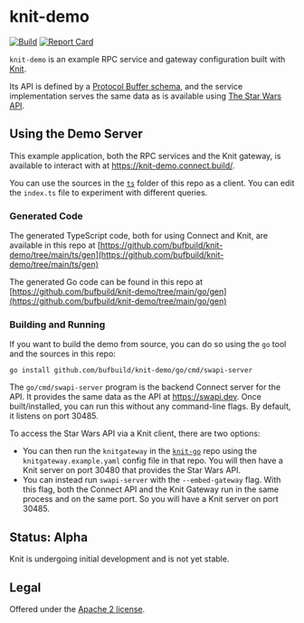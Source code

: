 knit-demo
=========
[![Build](https://github.com/bufbuild/knit-demo/actions/workflows/ci.yaml/badge.svg?branch=main)](https://github.com/bufbuild/knit-demo/actions/workflows/ci.yaml)
[![Report Card](https://goreportcard.com/badge/github.com/bufbuild/knit-demo)](https://goreportcard.com/report/github.com/bufbuild/knit-demo)

`knit-demo` is an example RPC service and gateway configuration built with
[Knit](https://github.com/bufbuild/knit).

Its API is defined by a [Protocol Buffer schema](https://buf.build/bufbuild/knit-demo),
and the service implementation serves the same data as is available using
[The Star Wars API](https://swapi.dev).

## Using the Demo Server

This example application, both the RPC services and the Knit gateway, is
available to interact with at https://knit-demo.connect.build/.

You can use the sources in the [`ts`](https://github.com/bufbuild/knit-demo/tree/main/ts)
folder of this repo as a client. You can edit the `index.ts` file to experiment with
different queries.

### Generated Code

The generated TypeScript code, both for using Connect and Knit, are available in this repo at
[https://github.com/bufbuild/knit-demo/tree/main/ts/gen](https://github.com/bufbuild/knit-demo/tree/main/ts/gen)

The generated Go code can be found in this repo at
[https://github.com/bufbuild/knit-demo/tree/main/go/gen](https://github.com/bufbuild/knit-demo/tree/main/go/gen)

### Building and Running

If you want to build the demo from source, you can do so using the `go` tool
and the sources in this repo:
```
go install github.com/bufbuild/knit-demo/go/cmd/swapi-server
```

The `go/cmd/swapi-server` program is the backend Connect server for the API.
It provides the same data as the API at https://swapi.dev. Once built/installed,
you can run this without any command-line flags. By default, it listens on port 30485.

To access the Star Wars API via a Knit client, there are two options:
* You can then run the `knitgateway` in the [`knit-go`](https://github.com/bufbuild/knit-go/tree/main/cmd/knitgateway)
  repo using the `knitgateway.example.yaml` config file in that repo. You will then have
  a Knit server on port 30480 that provides the Star Wars API.
* You can instead run `swapi-server` with the `--embed-gateway` flag. With this flag, both
  the Connect API and the Knit Gateway run in the same process and on the same port. So
  you will have a Knit server on port 30485.

## Status: Alpha

Knit is undergoing initial development and is not yet stable.

## Legal

Offered under the [Apache 2 license](https://github.com/bufbuild/knit-demo/blob/main/LICENSE).

